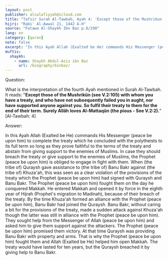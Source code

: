 ```yaml
---
layout: post
publisher: alsalafiyyah@icloud.com
title: "Tafsir Surah Al-Tawbah, Ayah 4: 'Except those of the Mushrikun with whom you have a treaty...'"
hijri: "Rabi' Al-Awwal 21, 1442 A.H"
source: "Fatawa Al-Shaykh Ibn Baz p.8/290"
lang: en
category: [quran]
note: false
excerpt: "In this Ayah Allah (Exalted be He) commands His Messenger (peace be upon him) to complete the treaty which he concluded with the polytheists to its full term so long as they prove faithful to the terms of the treaty and abstain from giving support to the enemies of Muslims."
muftis:
  shaykh: 
    - name: Shaykh Abdul-Aziz ibn Baz
      url: /biography/binbaz/
---
```


Question: 

What is the interpretation of the fourth Ayah mentioned in Surah Al-Tawbah. It reads: "**Except those of the Mushrikûn (see V.2:105) with whom you have a treaty, and who have not subsequently failed you in aught, nor have supported anyone against you. So fulfil their treaty to them for the end of their term. Surely Allâh loves Al-Mattaqûn (the pious - See V.2:2).**" [Al-Tawbah: 4]

Answer: 

In this Ayah Allah (Exalted be He) commands His Messenger (peace be upon him) to complete the treaty which he concluded with the polytheists to its full term so long as they prove faithful to the terms of the treaty and abstain from giving support to the enemies of Muslims. In case they should breach the treaty or give support to the enemies of Muslims, the Prophet (peace be upon him) is obliged to engage in fight with them. When (the tribe of) Quraysh gave assistance to (the tribe of) Banu Bakr against (the tribe of) Khuza'ah, this was seen as a clear violation of the provisions of the treaty which the Prophet (peace be upon him) had signed with Quraysh and Banu Bakr. The Prophet (peace be upon him) fought them on the day he conquered Makkah. He entered Makkah and opened it by force in the eighth year of Hijrah (Prophet's migration to Madinah), because of their breach of the treaty. By the time Khuza'ah formed an alliance with the Prophet (peace be upon him), Banu Bakr had joined the Quraysh. Banu Bakr, without caring a bit for the provisions of the treaty, made a sudden attack against Khuza'ah though the latter was still in alliance with the Prophet (peace be upon him). They sought help from the Messenger of Allah (peace be upon him) and asked him to give them support against the attackers. The Prophet (peace be upon him) promised them victory. At that time Quraysh was providing Banu Bakr with property and arms. That is why the Prophet (peace be upon him) fought them and Allah (Exalted be He) helped him open Makkah. The treaty would have lasted for ten years, but the Quraysh breached it by giving help to Banu Bakr.
